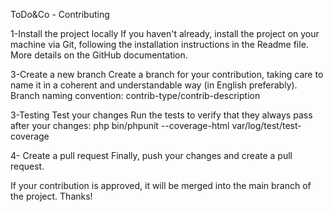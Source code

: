 ToDo&Co - Contributing

1-Install the project locally
If you haven't already, install the project on your machine via Git, following the installation instructions in the Readme file.
More details on the GitHub documentation.

3-Create a new branch
Create a branch for your contribution, taking care to name it in a coherent and understandable way (in English preferably). Branch naming convention: contrib-type/contrib-description

3-Testing
Test your changes Run the tests to verify that they always pass after your changes:
php bin/phpunit --coverage-html var/log/test/test-coverage


4- Create a pull request
Finally, push your changes and create a pull request.

If your contribution is approved, it will be merged into the main branch of the project.
Thanks!


